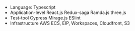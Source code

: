 - Language: Typescript
- Application-level
  React.js
  Redux-saga
  Ramda.js
  three.js
- Test-tool
  Cypress
  Mirage.js
  ESlint
- Infrastructure
  AWS ECS, EIP, Workspaces, Cloudfront, S3
